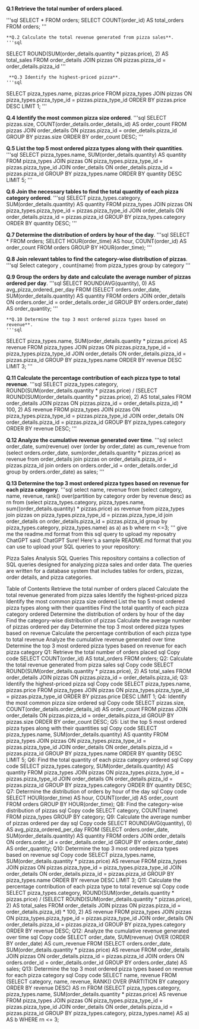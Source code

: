

**Q.1 Retrieve the total number of orders placed**.

'''sql
SELECT 
    *
FROM
    orders;
SELECT 
    COUNT(order_id) AS total_orders
FROM
    orders; 
   '''
    
    
    **Q.2 Calculate the total revenue generated from pizza sales**.
    '''sql
SELECT 
    ROUND(SUM(order_details.quantity * pizzas.price),
            2) AS total_sales
   FROM
    order_details
        JOIN
    pizzas ON pizzas.pizza_id = order_details.pizza_id
   '''
    
    
     **Q.3 Identify the highest-priced pizza**.
    '''sql
SELECT 
    pizza_types.name, pizzas.price
FROM
    pizza_types
        JOIN
    pizzas ON pizza_types.pizza_type_id = pizzas.pizza_type_id
ORDER BY pizzas.price DESC
LIMIT 1;
   '''

 **Q.4 Identify the most common pizza size ordered**.
'''sql
SELECT 
    pizzas.size,
    COUNT(order_details.order_details_id) AS order_count
FROM
    pizzas
        JOIN
    order_details ON pizzas.pizza_id = order_details.pizza_id
GROUP BY pizzas.size
ORDER BY order_count DESC;
   '''


**Q.5 List the top 5 most ordered pizza types along with their quantities**.
'''sql
SELECT 
    pizza_types.name, SUM(order_details.quantity) AS quantity
FROM
    pizza_types
        JOIN
    pizzas ON pizza_types.pizza_type_id = pizzas.pizza_type_id
        JOIN
    order_details ON order_details.pizza_id = pizzas.pizza_id
GROUP BY pizza_types.name
ORDER BY quantity DESC
LIMIT 5;
   '''

**Q.6 Join the necessary tables to find the  total quantity of each pizza category ordered**.
'''sql
SELECT 
    pizza_types.category,
    SUM(order_details.quantity) AS quantity
FROM
    pizza_types
        JOIN
    pizzas ON pizza_types.pizza_type_id = pizzas.pizza_type_id
        JOIN
    order_details ON order_details.pizza_id = pizzas.pizza_id
GROUP BY pizza_types.category
ORDER BY quantity DESC;
   '''


**Q.7 Determine the distribution of orders by hour of the day**. 
   '''sql
SELECT 
    *
FROM
    orders;
SELECT 
    HOUR(order_time) AS hour, COUNT(order_id) AS order_count
FROM
    orders
GROUP BY HOUR(order_time);
   '''


**Q.8 Join relevant tables to find the category-wise distribution of pizzas**.
'''sql
Select category , count(name) from pizza_types
group by category
'''

**Q.9 Group the orders by date and calculate the average number of pizzas ordered per day**.
'''sql
SELECT 
    ROUND(AVG(quantity), 0) AS avg_pizza_ordered_per_day
FROM
    (SELECT 
        orders.order_date, SUM(order_details.quantity) AS quantity
    FROM
        orders
    JOIN order_details ON orders.order_id = order_details.order_id
    GROUP BY orders.order_date) AS order_quantity;
   '''
    
    
    **Q.10 Determine the top 3 most ordered pizza types based on revenue**.
    '''sql
SELECT 
    pizza_types.name,
    SUM(order_details.quantity * pizzas.price) AS revenue
FROM
    pizza_types
        JOIN
    pizzas ON pizzas.pizza_type_id = pizza_types.pizza_type_id
        JOIN
    order_details ON order_details.pizza_id = pizzas.pizza_id
GROUP BY pizza_types.name
ORDER BY revenue DESC
LIMIT 3;
   '''


**Q.11 Calculate the percentage contribution of each pizza type to total revenue**.
'''sql
SELECT 
    pizza_types.category,
    ROUND(SUM(order_details.quantity * pizzas.price) / (SELECT 
                    ROUND(SUM(order_details.quantity * pizzas.price),
                                2) AS total_sales
                FROM
                    order_details
                        JOIN
                    pizzas ON pizzas.pizza_id = order_details.pizza_id) * 100,
            2) AS revenue
FROM
    pizza_types
        JOIN
    pizzas ON pizza_types.pizza_type_id = pizzas.pizza_type_id
        JOIN
    order_details ON order_details.pizza_id = pizzas.pizza_id
GROUP BY pizza_types.category
ORDER BY revenue DESC;
   '''


**Q.12 Analyze the cumulative revenue generated over time**.
'''sql
select order_date,
sum(revenue) over (order by order_date) as cum_revenue
from
(select orders.order_date,
sum(order_details.quantity * pizzas.price) as revenue
from order_details join pizzas
on order_details.pizza_id = pizzas.pizza_id
join orders
on orders.order_id = order_details.order_id
group by orders.order_date) as sales;
   '''


 **Q.13 Determine the top 3 most ordered pizza types based on revenue for each pizza category**.
'''sql
select name, revenue from 
(select category, name, revenue,
rank() over(partition by category order by revenue desc) as rn
from
(select pizza_types.category, pizza_types.name,
sum((order_details.quantity) * pizzas.price) as revenue
from pizza_types join pizzas
on pizza_types.pizza_type_id = pizzas.pizza_type_id
join order_details
on order_details.pizza_id = pizzas.pizza_id
group by pizza_types.category, pizza_types.name) as a) as b
where rn <=3;
   ''' give me the  readme.md format from this sql query to upload my reposatry 
ChatGPT said:
ChatGPT
Sure! Here's a sample README.md format that you can use to upload your SQL queries to your repository:

Pizza Sales Analysis SQL Queries
This repository contains a collection of SQL queries designed for analyzing pizza sales and order data. The queries are written for a database system that includes tables for orders, pizzas, order details, and pizza categories.

Table of Contents
Retrieve the total number of orders placed
Calculate the total revenue generated from pizza sales
Identify the highest-priced pizza
Identify the most common pizza size ordered
List the top 5 most ordered pizza types along with their quantities
Find the total quantity of each pizza category ordered
Determine the distribution of orders by hour of the day
Find the category-wise distribution of pizzas
Calculate the average number of pizzas ordered per day
Determine the top 3 most ordered pizza types based on revenue
Calculate the percentage contribution of each pizza type to total revenue
Analyze the cumulative revenue generated over time
Determine the top 3 most ordered pizza types based on revenue for each pizza category
Q1: Retrieve the total number of orders placed
sql
Copy code
SELECT 
    COUNT(order_id) AS total_orders
FROM
    orders;
Q2: Calculate the total revenue generated from pizza sales
sql
Copy code
SELECT 
    ROUND(SUM(order_details.quantity * pizzas.price), 2) AS total_sales
FROM
    order_details
    JOIN pizzas ON pizzas.pizza_id = order_details.pizza_id;
Q3: Identify the highest-priced pizza
sql
Copy code
SELECT 
    pizza_types.name, pizzas.price
FROM
    pizza_types
    JOIN pizzas ON pizza_types.pizza_type_id = pizzas.pizza_type_id
ORDER BY pizzas.price DESC
LIMIT 1;
Q4: Identify the most common pizza size ordered
sql
Copy code
SELECT 
    pizzas.size,
    COUNT(order_details.order_details_id) AS order_count
FROM
    pizzas
    JOIN order_details ON pizzas.pizza_id = order_details.pizza_id
GROUP BY pizzas.size
ORDER BY order_count DESC;
Q5: List the top 5 most ordered pizza types along with their quantities
sql
Copy code
SELECT 
    pizza_types.name, SUM(order_details.quantity) AS quantity
FROM
    pizza_types
    JOIN pizzas ON pizza_types.pizza_type_id = pizzas.pizza_type_id
    JOIN order_details ON order_details.pizza_id = pizzas.pizza_id
GROUP BY pizza_types.name
ORDER BY quantity DESC
LIMIT 5;
Q6: Find the total quantity of each pizza category ordered
sql
Copy code
SELECT 
    pizza_types.category,
    SUM(order_details.quantity) AS quantity
FROM
    pizza_types
    JOIN pizzas ON pizza_types.pizza_type_id = pizzas.pizza_type_id
    JOIN order_details ON order_details.pizza_id = pizzas.pizza_id
GROUP BY pizza_types.category
ORDER BY quantity DESC;
Q7: Determine the distribution of orders by hour of the day
sql
Copy code
SELECT 
    HOUR(order_time) AS hour, COUNT(order_id) AS order_count
FROM
    orders
GROUP BY HOUR(order_time);
Q8: Find the category-wise distribution of pizzas
sql
Copy code
SELECT category, COUNT(name) 
FROM pizza_types
GROUP BY category;
Q9: Calculate the average number of pizzas ordered per day
sql
Copy code
SELECT 
    ROUND(AVG(quantity), 0) AS avg_pizza_ordered_per_day
FROM
    (SELECT 
        orders.order_date, SUM(order_details.quantity) AS quantity
    FROM
        orders
    JOIN order_details ON orders.order_id = order_details.order_id
    GROUP BY orders.order_date) AS order_quantity;
Q10: Determine the top 3 most ordered pizza types based on revenue
sql
Copy code
SELECT 
    pizza_types.name,
    SUM(order_details.quantity * pizzas.price) AS revenue
FROM
    pizza_types
    JOIN pizzas ON pizzas.pizza_type_id = pizza_types.pizza_type_id
    JOIN order_details ON order_details.pizza_id = pizzas.pizza_id
GROUP BY pizza_types.name
ORDER BY revenue DESC
LIMIT 3;
Q11: Calculate the percentage contribution of each pizza type to total revenue
sql
Copy code
SELECT 
    pizza_types.category,
    ROUND(SUM(order_details.quantity * pizzas.price) / 
        (SELECT ROUND(SUM(order_details.quantity * pizzas.price), 2) AS total_sales
         FROM order_details
         JOIN pizzas ON pizzas.pizza_id = order_details.pizza_id) * 100, 2) AS revenue
FROM
    pizza_types
    JOIN pizzas ON pizza_types.pizza_type_id = pizzas.pizza_type_id
    JOIN order_details ON order_details.pizza_id = pizzas.pizza_id
GROUP BY pizza_types.category
ORDER BY revenue DESC;
Q12: Analyze the cumulative revenue generated over time
sql
Copy code
SELECT order_date,
       SUM(revenue) OVER (ORDER BY order_date) AS cum_revenue
FROM
    (SELECT orders.order_date,
            SUM(order_details.quantity * pizzas.price) AS revenue
     FROM order_details 
     JOIN pizzas ON order_details.pizza_id = pizzas.pizza_id
     JOIN orders ON orders.order_id = order_details.order_id
     GROUP BY orders.order_date) AS sales;
Q13: Determine the top 3 most ordered pizza types based on revenue for each pizza category
sql
Copy code
SELECT name, revenue
FROM 
    (SELECT category, name, revenue, 
            RANK() OVER (PARTITION BY category ORDER BY revenue DESC) AS rn
     FROM
         (SELECT pizza_types.category, pizza_types.name,
                 SUM(order_details.quantity * pizzas.price) AS revenue
          FROM pizza_types 
          JOIN pizzas ON pizza_types.pizza_type_id = pizzas.pizza_type_id
          JOIN order_details ON order_details.pizza_id = pizzas.pizza_id
          GROUP BY pizza_types.category, pizza_types.name) AS a) AS b
WHERE rn <= 3;

